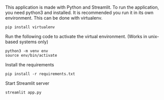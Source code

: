 This application is made with Python and Streamlit.
To run the application, you need python3 and installed.
It is recommended you run it in its own environment. This can be done with virtualenv.
```
pip install virtualenv
```
Run the following code to activate the virtual environment. (Works in unix-based systems only)
```
python3 -m venv env
source env/bin/activate
```
Install the requirements
```
pip install -r requirements.txt
```
Start Streamlit server
```
streamlit app.py
```